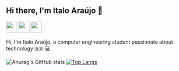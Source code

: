 ## Hi there, I'm Italo Araújo :wave:	

[<img src="https://img.icons8.com/ios-filled/50/000000/linkedin-circled--v1.png" width="30"/>](https://www.linkedin.com/in/%C3%ADtalo-ara%C3%BAjo-652007177/)
[<img src="https://img.icons8.com/ios-filled/50/000000/twitter-circled--v2.png" width="30"/>](https://twitter.com/ItaloAraujo1997)
[<img src="https://img.icons8.com/ios-filled/50/000000/whatsapp--v1.png" width="30"/>](http://api.whatsapp.com/send?phone=5511932456941)

Hi, I'm Italo Araújo, a computer engineering student passionate about technology :brazil:	:computer:



![Anurag's GitHub stats](https://github-readme-stats.vercel.app/api?username=ItaloAraujoo&show_icons=true&theme=radical)
[![Top Langs](https://github-readme-stats.vercel.app/api/top-langs/?username=ItaloAraujoo&show_icons=true&theme=radical)](https://github.com/ItaloAraujoo/github-readme-stats)



